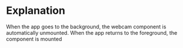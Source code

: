 # Explanation

When the app goes to the background, the webcam component is automatically unmounted. When the app returns to the foreground, the component is mounted
